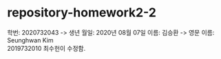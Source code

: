 # repository-homework2-2
학번: 2020732043  -> 생년 월일: 2020년 08월 07일
이름: 김승환 -> 영문 이름: Seunghwan Kim  
2019732010 최수헌이 수정함.
